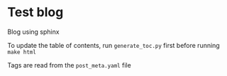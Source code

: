 # Test blog

Blog using sphinx

To update the table of contents, run `generate_toc.py` first before running `make html`

Tags are read from the `post_meta.yaml` file
